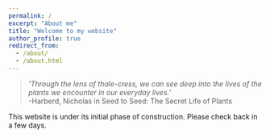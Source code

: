 ```yaml
---
permalink: /
excerpt: "About me"
title: "Welcome to my website"
author_profile: true
redirect_from: 
  - /about/
  - /about.html
---
```


>*'Through the lens of thale-cress, we can see deep into the lives of the plants we encounter in our everyday lives.'*     
                                                                                    -Harberd,  Nicholas in Seed to Seed: The Secret Life of Plants

This website is under its initial phase of construction. Please check back in a few days.

